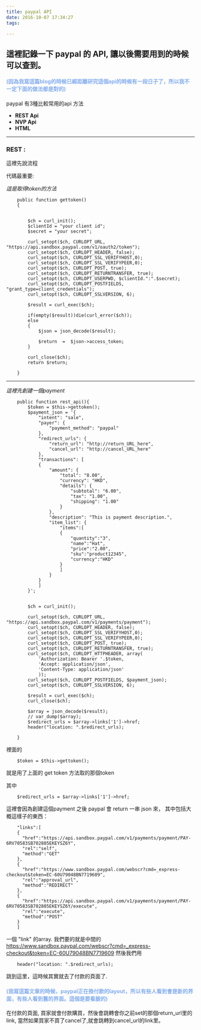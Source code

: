 ```yaml
---
title: paypal API
date: 2016-10-07 17:34:27
tags:

---
```


## 這裡記錄一下 paypal 的 API, 讓以後需要用到的時候可以查到。

#### <span style="color:#83adef">(因為我寫這篇blog的時候已經距離研究這個api的時候有一段日子了，所以我不一定下面的做法都是對的)</span>

paypal 有3種比較常用的api 方法 
* **REST Api**
* **NVP Api**
* **HTML**

---

### REST :
這裡先說流程


代碼最重要:

*這是取得token的方法*


		public function gettoken()
		{


			$ch = curl_init();
			$clientId = "your client id";
			$secret = "your secret";

			curl_setopt($ch, CURLOPT_URL, "https://api.sandbox.paypal.com/v1/oauth2/token");
			curl_setopt($ch, CURLOPT_HEADER, false);
			curl_setopt($ch, CURLOPT_SSL_VERIFYHOST,0);
			curl_setopt($ch, CURLOPT_SSL_VERIFYPEER,0);
			curl_setopt($ch, CURLOPT_POST, true);
			curl_setopt($ch, CURLOPT_RETURNTRANSFER, true); 
			curl_setopt($ch, CURLOPT_USERPWD, $clientId.":".$secret);
			curl_setopt($ch, CURLOPT_POSTFIELDS, "grant_type=client_credentials");
			curl_setopt($ch, CURLOPT_SSLVERSION, 6);

			$result = curl_exec($ch);

			if(empty($result))die(curl_error($ch));
			else
			{
				$json = json_decode($result);

				$return  =  $json->access_token;
			}

			curl_close($ch);
			return $return;

		}

---
*這裡先創建一個payment*



		public function rest_api(){
			$token = $this->gettoken();
			$payment_json = '{
				"intent": "sale",
				"payer": {
					"payment_method": "paypal"
				},
				"redirect_urls": {
					"return_url": "http://return_URL_here",
					"cancel_url": "http://cancel_URL_here"
				},
				"transactions": [
				{
					"amount": {
						"total": "8.00",
						"currency": "HKD",
						"details": {
							"subtotal": "6.00",
							"tax": "1.00",
							"shipping": "1.00"
						}
					},
					"description": "This is payment description.",
					"item_list": { 
						"items":[
						{
							"quantity":"3", 
							"name":"Hat", 
							"price":"2.00",  
							"sku":"product12345", 
							"currency":"HKD"
						}
						]
					}
				}
				]
			}';


			$ch = curl_init();

			curl_setopt($ch, CURLOPT_URL, "https://api.sandbox.paypal.com/v1/payments/payment");
			curl_setopt($ch, CURLOPT_HEADER, false);
			curl_setopt($ch, CURLOPT_SSL_VERIFYHOST,0);
			curl_setopt($ch, CURLOPT_SSL_VERIFYPEER,0);
			curl_setopt($ch, CURLOPT_POST, true);
			curl_setopt($ch, CURLOPT_RETURNTRANSFER, true); 
			curl_setopt($ch, CURLOPT_HTTPHEADER, array(
				'Authorization: Bearer '.$token,
				'Accept: application/json',
				'Content-Type: application/json'
				));
			curl_setopt($ch, CURLOPT_POSTFIELDS, $payment_json);
			curl_setopt($ch, CURLOPT_SSLVERSION, 6);

			$result = curl_exec($ch);
			curl_close($ch);
			
			$array = json_decode($result);
			// var_dump($array);
			$redirect_urls = $array->links['1']->href;
			header("location: ".$redirect_urls); 

		}

裡面的 
		
		$token = $this->gettoken();

就是用了上面的 get token 方法取的那個token 

其中 

		$redirect_urls = $array->links['1']->href;


這裡會因為創建這個payment 之後 paypal 會 return 一串 json 來， 其中包括大概這樣子的東西： 
		
		"links":[
	    {
	      "href":"https://api.sandbox.paypal.com/v1/payments/payment/PAY-6RV70583SB702805EKEYSZ6Y",
	      "rel":"self",
	      "method":"GET"
	    },
	    {
	      "href":"https://www.sandbox.paypal.com/webscr?cmd=_express-checkout&token=EC-60U79048BN7719609",
	      "rel":"approval_url",
	      "method":"REDIRECT"
	    },
	    {
	      "href":"https://api.sandbox.paypal.com/v1/payments/payment/PAY-6RV70583SB702805EKEYSZ6Y/execute",
	      "rel":"execute",
	      "method":"POST"
	    }
	  	]

一個 "link" 的array. 我們要的就是中間的  https://www.sandbox.paypal.com/webscr?cmd=_express-checkout&token=EC-60U79048BN7719609
然後我們用 

		header("location: ".$redirect_urls); 

跳到這里，這時候其實就去了付款的頁面了. 

#### <span style="color:#83adef">(我寫這篇文章的時候，paypal正在換付款的layout，所以有些人看到會是新的界面，有些人看到舊的界面。這個是要看臉的)</span>

在付款的頁面, 買家就會付款購買，然後會跳轉會你之前set的那個return_url里的link,
當然如果買家不買了cancel了,就會跳轉到cancel_url的link里。

<!-- ![GitHub Logo](/images/1.png) -->

